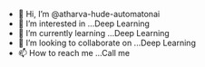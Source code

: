 - 👋 Hi, I’m @atharva-hude-automatonai
- 👀 I’m interested in ...Deep Learning 
- 🌱 I’m currently learning ...Deep Learning
- 💞️ I’m looking to collaborate on ...Deep Learning
- 📫 How to reach me ...Call me

<!---
atharva-hude-automatonai/atharva-hude-automatonai is a ✨ special ✨ repository because its `README.md` (this file) appears on your GitHub profile.
You can click the Preview link to take a look at your changes.
--->
